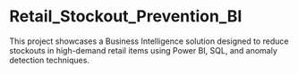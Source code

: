 # Retail_Stockout_Prevention_BI
This project showcases a Business Intelligence solution designed to reduce stockouts in high-demand retail items using Power BI, SQL, and anomaly detection techniques.
